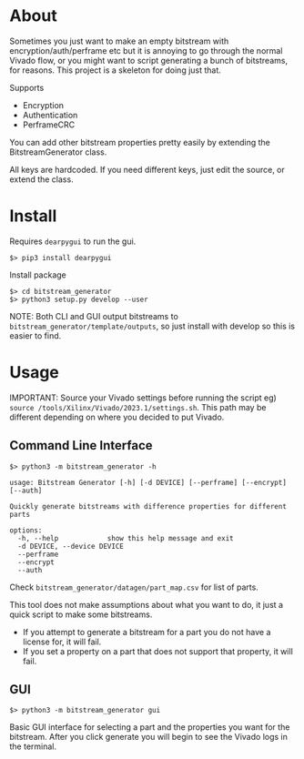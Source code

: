 # About

Sometimes you just want to make an empty bitstream with encryption/auth/perframe etc but it is annoying to go through the normal Vivado flow, or you might want to script generating a bunch of bitstreams, for reasons. This project is a skeleton for doing just that. 

Supports
- Encryption
- Authentication
- PerframeCRC

You can add other bitstream properties pretty easily by extending the BitstreamGenerator class.

All keys are hardcoded. If you need different keys, just edit the source, or extend the class.

# Install

Requires `dearpygui` to run the gui. 

```
$> pip3 install dearpygui
```

Install package

```
$> cd bitstream_generator
$> python3 setup.py develop --user 
```

NOTE: Both CLI and GUI output bitstreams to `bitstream_generator/template/outputs`, so just install with develop so this is easier to find.

# Usage

IMPORTANT: Source your Vivado settings before running the script eg) `source /tools/Xilinx/Vivado/2023.1/settings.sh`. This path may be different depending on where you decided to put Vivado.

## Command Line Interface

```
$> python3 -m bitstream_generator -h

usage: Bitstream Generator [-h] [-d DEVICE] [--perframe] [--encrypt] [--auth]

Quickly generate bitstreams with difference properties for different parts

options:
  -h, --help            show this help message and exit
  -d DEVICE, --device DEVICE
  --perframe
  --encrypt
  --auth

```

Check `bitstream_generator/datagen/part_map.csv` for list of parts.

This tool does not make assumptions about what you want to do, it just a quick script to make some bitstreams. 
- If you attempt to generate a bitstream for a part you do not have a license for, it will fail.
- If you set a property on a part that does not support that property, it will fail.

## GUI

```
$> python3 -m bitstream_generator gui
```

Basic GUI interface for selecting a part and the properties you want for the bitstream. After you click generate you will begin to see the Vivado logs in the terminal.

